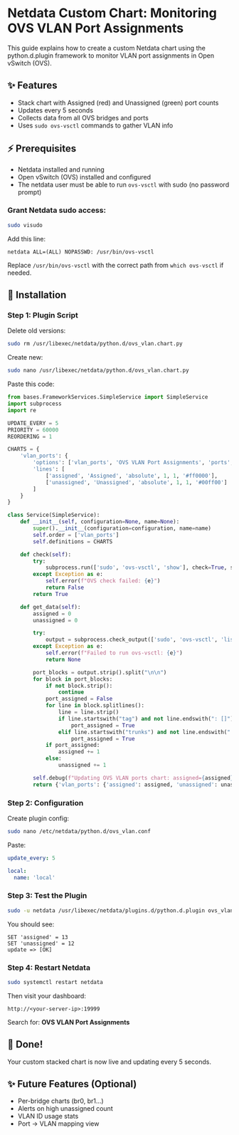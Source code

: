 # Netdata Custom Chart: Monitoring OVS VLAN Port Assignments

This guide explains how to create a custom Netdata chart using the python.d.plugin framework to monitor VLAN port assignments in Open vSwitch (OVS).

## ✨ Features
- Stack chart with Assigned (red) and Unassigned (green) port counts
- Updates every 5 seconds
- Collects data from all OVS bridges and ports
- Uses `sudo ovs-vsctl` commands to gather VLAN info

## ⚡ Prerequisites
- Netdata installed and running
- Open vSwitch (OVS) installed and configured
- The netdata user must be able to run `ovs-vsctl` with sudo (no password prompt)

### Grant Netdata sudo access:
```bash
sudo visudo
```
Add this line:
```
netdata ALL=(ALL) NOPASSWD: /usr/bin/ovs-vsctl
```
Replace `/usr/bin/ovs-vsctl` with the correct path from `which ovs-vsctl` if needed.

## 🔧 Installation

### Step 1: Plugin Script
Delete old versions:
```bash
sudo rm /usr/libexec/netdata/python.d/ovs_vlan.chart.py
```

Create new:
```bash
sudo nano /usr/libexec/netdata/python.d/ovs_vlan.chart.py
```

Paste this code:
```python
from bases.FrameworkServices.SimpleService import SimpleService
import subprocess
import re

UPDATE_EVERY = 5
PRIORITY = 60000
REORDERING = 1

CHARTS = {
    'vlan_ports': {
        'options': ['vlan_ports', 'OVS VLAN Port Assignments', 'ports', 'OVS', 'ovs_vlan.ports', 'stacked'],
        'lines': [
            ['assigned', 'Assigned', 'absolute', 1, 1, '#ff0000'],
            ['unassigned', 'Unassigned', 'absolute', 1, 1, '#00ff00']
        ]
    }
}

class Service(SimpleService):
    def __init__(self, configuration=None, name=None):
        super().__init__(configuration=configuration, name=name)
        self.order = ['vlan_ports']
        self.definitions = CHARTS

    def check(self):
        try:
            subprocess.run(['sudo', 'ovs-vsctl', 'show'], check=True, stdout=subprocess.DEVNULL, stderr=subprocess.DEVNULL)
        except Exception as e:
            self.error(f"OVS check failed: {e}")
            return False
        return True

    def get_data(self):
        assigned = 0
        unassigned = 0

        try:
            output = subprocess.check_output(['sudo', 'ovs-vsctl', 'list', 'Port'], text=True)
        except Exception as e:
            self.error(f"Failed to run ovs-vsctl: {e}")
            return None

        port_blocks = output.strip().split("\n\n")
        for block in port_blocks:
            if not block.strip():
                continue
            port_assigned = False
            for line in block.splitlines():
                line = line.strip()
                if line.startswith("tag") and not line.endswith(": []"):
                    port_assigned = True
                elif line.startswith("trunks") and not line.endswith(": []"):
                    port_assigned = True
            if port_assigned:
                assigned += 1
            else:
                unassigned += 1

        self.debug(f"Updating OVS VLAN ports chart: assigned={assigned}, unassigned={unassigned}")
        return {'vlan_ports': {'assigned': assigned, 'unassigned': unassigned}}
```

### Step 2: Configuration
Create plugin config:
```bash
sudo nano /etc/netdata/python.d/ovs_vlan.conf
```

Paste:
```yaml
update_every: 5

local:
  name: 'local'
```

### Step 3: Test the Plugin
```bash
sudo -u netdata /usr/libexec/netdata/plugins.d/python.d.plugin ovs_vlan debug trace
```

You should see:
```
SET 'assigned' = 13
SET 'unassigned' = 12
update => [OK]
```

### Step 4: Restart Netdata
```bash
sudo systemctl restart netdata
```

Then visit your dashboard:
```
http://<your-server-ip>:19999
```
Search for: **OVS VLAN Port Assignments**

## 💪 Done!
Your custom stacked chart is now live and updating every 5 seconds.

## ✨ Future Features (Optional)
- Per-bridge charts (br0, br1...)
- Alerts on high unassigned count
- VLAN ID usage stats
- Port → VLAN mapping view

